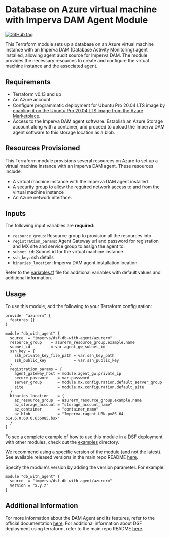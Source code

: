 # Database on Azure virtual machine with Imperva DAM Agent Module

[![GitHub tag](https://img.shields.io/github/v/tag/imperva/dsfkit.svg)](https://github.com/imperva/dsfkit/tags)

This Terraform module sets up a database on an Azure virtual machine instance with an Imperva DAM (Database Activity Monitoring) agent installed, allowing agent audit source for Imperva DAM. The module provides the necessary resources to create and configure the virtual machine instance and the associated agent.

## Requirements

* Terraform v0.13 and up
* An Azure account
* Configure programmatic deployment for Ubuntu Pro 20.04 LTS image by [enabling it on the Ubuntu Pro 20.04 LTS image from the Azure Marketplace](https://portal.azure.com/#view/Microsoft_Azure_Marketplace/LegalTermsSkuProgrammaticAccessBlade/legalTermsSkuProgrammaticAccessData~/%7B%22product%22%3A%7B%22publisherId%22%3A%22canonical%22%2C%22offerId%22%3A%220001-com-ubuntu-pro-focal%22%2C%22planId%22%3A%22pro-20_04-lts%22%2C%22standardContractAmendmentsRevisionId%22%3Anull%2C%22isCspEnabled%22%3Atrue%7D%7D).
* Access to the Imperva DAM agent software. Establish an Azure Storage account along with a container, and proceed to upload the Imperva DAM agent software to this storage location as a blob.


## Resources Provisioned

This Terraform module provisions several resources on Azure to set up a virtual machine instance with an Imperva DAM agent. These resources include:

* A virtual machine instance with the Imperva DAM agent installed
* A security group to allow the required network access to and from the virtual machine instance
* An Azure network interface.

## Inputs

The following input variables are **required**:

* `resource_group`: Resource group to provision all the resources into
* `registration_params`: Agent Gateway url and password for regisration and MX site and service group to assign the agent to.
* `subnet_id`: Subnet id for the virtual machine instance
* `ssh_key`: ssh details
* `binaries_location`: Imperva DAM agent installation location

Refer to the [variables.tf](variables.tf) file for additional variables with default values and additional information.

## Usage

To use this module, add the following to your Terraform configuration:

```hcl
provider "azurerm" {
  features {}
}

module "db_with_agent" {
  source  = "imperva/dsf-db-with-agent/azurerm"
  resource_group    = azurerm_resource_group.example.name
  subnet_id         = var.agent_gw_subnet_id
  ssh_key = {
    ssh_private_key_file_path = var.ssh_key_path
    ssh_public_key            = var.ssh_public_key
  }
  registration_params = {
    agent_gateway_host = module.agent_gw.private_ip
    secure_password    = var.password
    server_group       = module.mx.configuration.default_server_group
    site               = module.mx.configuration.default_site
  }
  binaries_location    = {
    az_resource_group  = azurerm_resource_group.example.name
    az_storage_account = "storage_account_name"
    az_container       = "container_name"
    az_blob            = "Imperva-ragent-UBN-px86_64-b14.6.0.60.0.636085.bsx"
  }
}
```

To see a complete example of how to use this module in a DSF deployment with other modules, check out the [examples](../../../examples/) directory.

We recommend using a specific version of the module (and not the latest).
See available released versions in the main repo README [here](https://github.com/imperva/dsfkit#version-history).

Specify the module's version by adding the version parameter. For example:

```
module "db_with_agent" {
  source  = "imperva/dsf-db-with-agent/azurerm"
  version = "x.y.z"
}
```

## Additional Information

For more information about the DAM Agent and its features, refer to the official documentation [here](https://docs.imperva.com/bundle/v14.11-database-activity-monitoring-user-guide/page/378.htm).
For additional information about DSF deployment using terraform, refer to the main repo README [here](https://github.com/imperva/dsfkit/tree/1.7.2).
